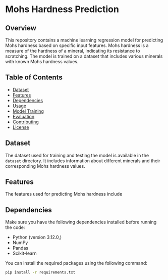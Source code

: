 # Mohs Hardness Prediction

## Overview

This repository contains a machine learning regression model for predicting Mohs hardness based on specific input features. Mohs hardness is a measure of the hardness of a mineral, indicating its resistance to scratching. The model is trained on a dataset that includes various minerals with known Mohs hardness values.

## Table of Contents

- [Dataset](#dataset)
- [Features](#features)
- [Dependencies](#dependencies)
- [Usage](#usage)
- [Model Training](#model-training)
- [Evaluation](#evaluation)
- [Contributing](#contributing)
- [License](#license)

## Dataset

The dataset used for training and testing the model is available in the `dataset` directory. It includes information about different minerals and their corresponding Mohs hardness values.

## Features

The features used for predicting Mohs hardness include

## Dependencies

Make sure you have the following dependencies installed before running the code:

- Python (version 3.12.0,)
- NumPy
- Pandas
- Scikit-learn

You can install the required packages using the following command:

```bash
pip install -r requirements.txt
